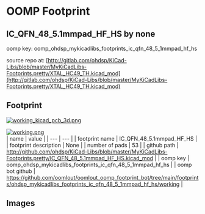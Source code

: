 # OOMP Footprint  
## IC_QFN_48_5.1mmpad_HF_HS  by none  
  
oomp key: oomp_ohdsp_mykicadlibs_footprints_ic_qfn_48_5_1mmpad_hf_hs  
  
source repo at: [http://gitlab.com/ohdsp/KiCad-Libs/blob/master/MyKiCadLibs-Footprints.pretty/XTAL_HC49_TH.kicad_mod](http://gitlab.com/ohdsp/KiCad-Libs/blob/master/MyKiCadLibs-Footprints.pretty/XTAL_HC49_TH.kicad_mod)  
## Footprint  
  
[![working_kicad_pcb_3d.png](working_kicad_pcb_3d_600.png)](working_kicad_pcb_3d.png)  
  
[![working.png](working_600.png)](working.png)  
| name | value | 
| --- | --- | 
| footprint name | IC_QFN_48_5.1mmpad_HF_HS | 
| footprint description | None | 
| number of pads | 53 | 
| github path | http://github.com/ohdsp/KiCad-Libs/blob/master/MyKiCadLibs-Footprints.pretty/IC_QFN_48_5.1mmpad_HF_HS.kicad_mod | 
| oomp key | oomp_ohdsp_mykicadlibs_footprints_ic_qfn_48_5_1mmpad_hf_hs | 
| oomp bot github | https://github.com/oomlout/oomlout_oomp_footprint_bot/tree/main/footprints/ohdsp_mykicadlibs_footprints_ic_qfn_48_5_1mmpad_hf_hs/working | 
## Images  
